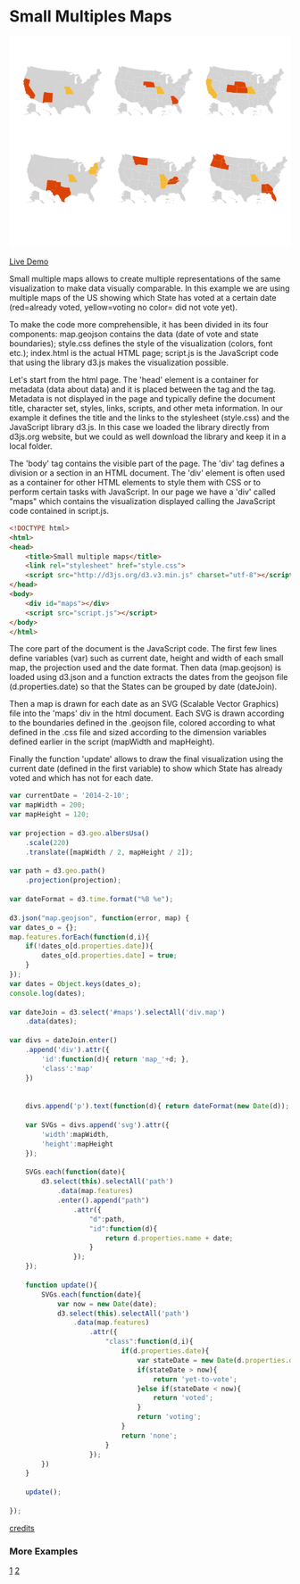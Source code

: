 # Small Multiples Maps

![image](assets/image.svg)

[Live Demo](http://geoviz.ceoas.oregonstate.edu/neocarto/modules/charts/smallmultiplemap/index.html)

Small multiple maps allows to create multiple representations of the same visualization to make data visually comparable. In this example we are using multiple maps of the US showing which State has voted at a certain date (red=already voted, yellow=voting no color= did not vote yet). 

To make the code more comprehensible, it has been divided in its four components: map.geojson contains the data (date of vote and state boundaries); style.css defines the style of the visualization (colors, font etc.); index.html is the actual HTML page; script.js is the JavaScript code that using the library d3.js makes the visualization possible.

Let's start from the html page. The 'head' element is a container for metadata (data about data) and it is placed between the <html> tag and the <body> tag. Metadata is not displayed in the page and typically define the document title, character set, styles, links, scripts, and other meta information. In our example it defines the title and the links to the stylesheet (style.css) and the JavaScript library d3.js. In this case we loaded the library directly from d3js.org website, but we could as well download the library and keep it in a local folder.

The 'body' tag contains the visible part of the page. The 'div' tag defines a division or a section in an HTML document. The 'div' element is often used as a container for other HTML elements to style them with CSS or to perform certain tasks with JavaScript. In our page we have a 'div' called "maps" which contains the visualization displayed calling the JavaScript code contained in script.js.


```html
<!DOCTYPE html>
<html>
<head>
	<title>Small multiple maps</title>
    <link rel="stylesheet" href="style.css">
	<script src="http://d3js.org/d3.v3.min.js" charset="utf-8"></script>
</head>
<body>
    <div id="maps"></div>
    <script src="script.js"></script>
</body>
</html>
```

The core part of the document is the JavaScript code. The first few lines define variables (var) such as current date, height and width of each small map, the projection used and the date format. Then data (map.geojson) is loaded using d3.json and a function extracts the dates from the geojson file (d.properties.date) so that the States can be grouped by date (dateJoin). 

Then a map is drawn for each date as an SVG (Scalable Vector Graphics) file into the 'maps' div in the html document. Each SVG is drawn according to the boundaries defined in the .geojson file, colored according to what defined in the .css file and sized according to the dimension variables defined earlier in the script (mapWidth and mapHeight). 

Finally the function 'update' allows to draw the final visualization using the current date (defined in the first variable) to show which State has already voted and which has not for each date.

```javascript
var currentDate = '2014-2-10';
var mapWidth = 200;
var mapHeight = 120;

var projection = d3.geo.albersUsa()
    .scale(220)
    .translate([mapWidth / 2, mapHeight / 2]);

var path = d3.geo.path()
    .projection(projection);

var dateFormat = d3.time.format("%B %e");

d3.json("map.geojson", function(error, map) {
var dates_o = {};
map.features.forEach(function(d,i){
    if(!dates_o[d.properties.date]){
        dates_o[d.properties.date] = true;
    }
});
var dates = Object.keys(dates_o);
console.log(dates);

var dateJoin = d3.select('#maps').selectAll('div.map')
    .data(dates);

var divs = dateJoin.enter()
    .append('div').attr({
        'id':function(d){ return 'map_'+d; },
        'class':'map'
    })


    divs.append('p').text(function(d){ return dateFormat(new Date(d)); })

    var SVGs = divs.append('svg').attr({
        'width':mapWidth,
        'height':mapHeight
    });

    SVGs.each(function(date){
        d3.select(this).selectAll('path')
            .data(map.features)
            .enter().append("path")
                .attr({
                    "d":path,
                    "id":function(d){
                        return d.properties.name + date;
                    }
                });
    });

    function update(){
        SVGs.each(function(date){
            var now = new Date(date);
            d3.select(this).selectAll('path')
                .data(map.features)
                    .attr({
                        "class":function(d,i){
                            if(d.properties.date){
                                var stateDate = new Date(d.properties.date);
                                if(stateDate > now){
                                    return 'yet-to-vote';	
                                }else if(stateDate < now){
                                    return 'voted';
                                }
                                return 'voting';
                            }
                            return 'none';
                        }
                    });
        })
    }

    update();

});

```

[credits](http://bl.ocks.org/tomgp/9386620)

### More Examples

[1](https://bl.ocks.org/john-guerra/7bb8bf04742c84929fc5210d1f257e93)
[2](https://bl.ocks.org/armollica/6314f45890bcaaa45c808b5d2b0c602f)
